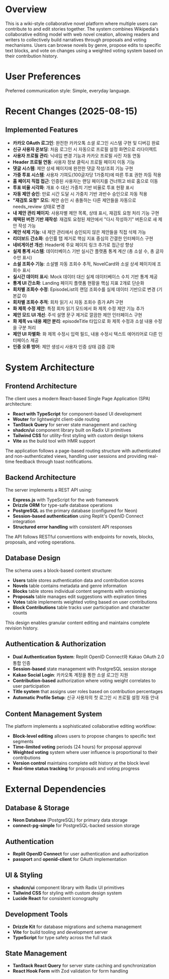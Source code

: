 # Overview

This is a wiki-style collaborative novel platform where multiple users can contribute to and edit stories together. The system combines Wikipedia's collaborative editing model with web novel creation, allowing readers and writers to collectively build narratives through proposals and voting mechanisms. Users can browse novels by genre, propose edits to specific text blocks, and vote on changes using a weighted voting system based on their contribution history.

# User Preferences

Preferred communication style: Simple, everyday language.

# Recent Changes (2025-08-15)

## Implemented Features
- **카카오 OAuth 로그인**: 완전한 카카오톡 소셜 로그인 시스템 구현 및 디버깅 완료
- **신규 사용자 온보딩**: 처음 로그인 시 자동으로 프로필 설정 화면으로 리다이렉트
- **사용자 프로필 관리**: 닉네임 변경 기능과 카카오 프로필 사진 자동 연동
- **Header 프로필 연동**: 사용자 정보 클릭시 프로필 페이지 이동 기능
- **댓글 시스템**: 제안 상세 페이지에 완전한 댓글 작성/조회 기능 구현
- **가중 투표 시스템**: 사용자 기여도(100글자당 1가중치)에 따른 투표 권한 차등 적용
- **홈 페이지 직접 접근**: 인증된 사용자는 랜딩 페이지를 건너뛰고 바로 홈으로 이동
- **투표 비율 시각화**: 개표 수 대신 가중치 기반 비율로 투표 현황 표시
- **자동 제안 승인**: 만료 시간 도달 시 가중치 기반 과반수 승인으로 자동 적용
- **"재검토 요청" 모드**: 제안 승인 시 충돌하는 다른 제안들을 자동으로 needs_review 상태로 변경
- **내 제안 관리 페이지**: 사용자별 제안 목록, 상태 표시, 재검토 요청 처리 기능 구현
- **채택된 버전 기반 재작성**: 재검토 요청된 제안에서 "다시 작성하기" 버튼으로 새 제안 작성 가능
- **제안 삭제 기능**: 내 제안 관리에서 승인되지 않은 제안들을 직접 삭제 가능
- **리더보드 간소화**: 승인률 탭 제거로 핵심 지표 중심의 간결한 인터페이스 구현
- **네비게이션 개선**: Header에 주요 페이지 링크 추가로 접근성 향상
- **실제 통계 시스템**: 데이터베이스 기반 실시간 플랫폼 통계 계산 (총 소설 수, 총 글자 수만 표시)
- **소설 조회수 기능**: 소설별 자동 조회수 추적, NovelCard와 소설 상세 페이지에 조회수 표시
- **실시간 데이터 표시**: Mock 데이터 대신 실제 데이터베이스 수치 기반 통계 제공
- **통계 UI 간소화**: Landing 페이지 플랫폼 현황을 핵심 지표 2개로 단순화
- **회차별 조회수 수정**: EpisodeList의 랜덤 조회수를 실제 데이터 기반으로 변경 (기본값 0)
- **회차별 조회수 추적**: 회차 읽기 시 자동 조회수 증가 API 구현
- **화 제목 수정 제안**: 특정 회차 읽기 모드에서 화 제목 수정 제안 기능 추가
- **제안 모드 UI 개선**: 주석 설명 문구 제거로 깔끔한 제안 인터페이스 구현
- **화 제목 vs 내용 제안 분리**: episodeTitle 타입으로 화 제목 수정과 소설 내용 수정을 구분 처리
- **제안 UI 차별화**: 화 제목 수정시 입력 필드, 내용 수정시 텍스트 에어리어로 다른 인터페이스 제공
- **인증 오류 방어**: 제안 생성시 사용자 인증 상태 검증 강화

# System Architecture

## Frontend Architecture
The client uses a modern React-based Single Page Application (SPA) architecture:
- **React with TypeScript** for component-based UI development
- **Wouter** for lightweight client-side routing
- **TanStack Query** for server state management and caching
- **shadcn/ui** component library built on Radix UI primitives
- **Tailwind CSS** for utility-first styling with custom design tokens
- **Vite** as the build tool with HMR support

The application follows a page-based routing structure with authenticated and non-authenticated views, handling user sessions and providing real-time feedback through toast notifications.

## Backend Architecture
The server implements a REST API using:
- **Express.js** with TypeScript for the web framework
- **Drizzle ORM** for type-safe database operations
- **PostgreSQL** as the primary database (configured for Neon)
- **Session-based authentication** using Replit's OpenID Connect integration
- **Structured error handling** with consistent API responses

The API follows RESTful conventions with endpoints for novels, blocks, proposals, and voting operations.

## Database Design
The schema uses a block-based content structure:
- **Users** table stores authentication data and contribution scores
- **Novels** table contains metadata and genre information
- **Blocks** table stores individual content segments with versioning
- **Proposals** table manages edit suggestions with expiration times
- **Votes** table implements weighted voting based on user contributions
- **Block Contributions** table tracks user participation and character counts

This design enables granular content editing and maintains complete revision history.

## Authentication & Authorization
- **Dual Authentication System**: Replit OpenID Connect와 Kakao OAuth 2.0 통합 인증
- **Session-based** state management with PostgreSQL session storage
- **Kakao Social Login**: 카카오톡 계정을 통한 소셜 로그인 지원
- **Contribution-based** authorization where voting weight correlates to user participation
- **Title system** that assigns user roles based on contribution percentages
- **Automatic Profile Setup**: 신규 사용자의 첫 로그인 시 프로필 설정 자동 안내

## Content Management System
The platform implements a sophisticated collaborative editing workflow:
- **Block-level editing** allows users to propose changes to specific text segments
- **Time-limited voting** periods (24 hours) for proposal approval
- **Weighted voting** system where user influence is proportional to their contributions
- **Version control** maintains complete edit history at the block level
- **Real-time status tracking** for proposals and voting progress

# External Dependencies

## Database & Storage
- **Neon Database** (PostgreSQL) for primary data storage
- **connect-pg-simple** for PostgreSQL-backed session storage

## Authentication
- **Replit OpenID Connect** for user authentication and authorization
- **passport** and **openid-client** for OAuth implementation

## UI & Styling
- **shadcn/ui** component library with Radix UI primitives
- **Tailwind CSS** for styling with custom design system
- **Lucide React** for consistent iconography

## Development Tools
- **Drizzle Kit** for database migrations and schema management
- **Vite** for build tooling and development server
- **TypeScript** for type safety across the full stack

## State Management
- **TanStack React Query** for server state caching and synchronization
- **React Hook Form** with Zod validation for form handling